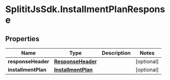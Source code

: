 # SplititJsSdk.InstallmentPlanResponse

## Properties

Name | Type | Description | Notes
------------ | ------------- | ------------- | -------------
**responseHeader** | [**ResponseHeader**](ResponseHeader.md) |  | [optional] 
**installmentPlan** | [**InstallmentPlan**](InstallmentPlan.md) |  | [optional] 


